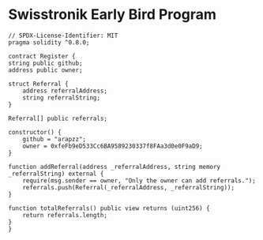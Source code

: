 # Swisstronik Early Bird Program

    // SPDX-License-Identifier: MIT
    pragma solidity ^0.8.0;

    contract Register {
    string public github;
    address public owner;
    
    struct Referral {
        address referralAddress;
        string referralString;
    }
    
    Referral[] public referrals;
    
    constructor() {
        github = "arapzz";
        owner = 0xfeFb9eD533Cc6BA9589230337f8FAa3d0e0F9aD9;
    }
    
    function addReferral(address _referralAddress, string memory _referralString) external {
        require(msg.sender == owner, "Only the owner can add referrals.");
        referrals.push(Referral(_referralAddress, _referralString));
    }
    
    function totalReferrals() public view returns (uint256) {
        return referrals.length;
    }
    }
